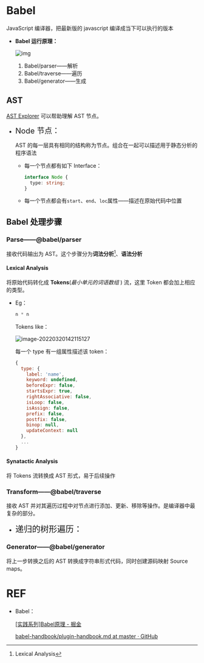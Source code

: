 # Babel

JavaScript 编译器，把最新版的 javascript 编译成当下可以执行的版本

+ **Babel 运行原理：**

    ![img](https://p1-jj.byteimg.com/tos-cn-i-t2oaga2asx/gold-user-assets/2019/1/14/1684a0e6de6509d6~tplv-t2oaga2asx-zoom-in-crop-mark:1304:0:0:0.awebp)

    1. Babel/parser——解析
    2. Babel/traverse——遍历
    3. Babel/generator——生成



## AST

[AST Explorer](http://astexplorer.net/) 可以帮助理解 AST 节点。

+ <span style="font-size:20px">Node 节点：</span>

    AST 的每一层具有相同的结构称为节点。组合在一起可以描述用于静态分析的程序语法

    + 每一个节点都有如下 Interface：

        ```ts
        interface Node {
          type: string;
        }
        ```

    + 每一个节点都会有`start`、`end`、`loc`属性——描述在原始代码中位置



## Babel 处理步骤

### Parse——@babel/parser

接收代码输出为 AST。这个步骤分为**词法分析**[^ 1]、**语法分析**

#### Lexical Analysis

将原始代码转化成 **Tokens**(*最小单元的词语数组* ) 流，这里 Token 都会加上相应的类型。

+ Eg：

    ```js
    n * n
    ```

    Tokens like：

    ![image-20220320142115127](https://gitee.com/ethereal-bang/images/raw/master/20220320142122.png)

    每一个 type 有一组属性描述该 token：

    ```js
    {
      type: {
        label: 'name',
        keyword: undefined,
        beforeExpr: false,
        startsExpr: true,
        rightAssociative: false,
        isLoop: false,
        isAssign: false,
        prefix: false,
        postfix: false,
        binop: null,
        updateContext: null
      },
      ...
    }
    ```

#### Synatactic Analysis

将 Tokens 流转换成 AST 形式，易于后续操作



### Transform——@babel/traverse

接收 AST 并对其遍历过程中对节点进行添加、更新、移除等操作。是编译器中最复杂的部分。

+ <span style="font-size:22px">递归的树形遍历：</span>



### Generator——@babel/generator

将上一步转换之后的 AST 转换成字符串形式代码，同时创建源码映射 Source maps。



# REF

+ Babel：

    [[实践系列]Babel原理 - 掘金](https://juejin.cn/post/6844903760603398151)

    [babel-handbook/plugin-handbook.md at master · GitHub](https://github.com/jamiebuilds/babel-handbook/blob/master/translations/zh-Hans/plugin-handbook.md#%E6%8A%BD%E8%B1%A1%E8%AF%AD%E6%B3%95%E6%A0%91asts)



[^ 1]: Lexical Analysis